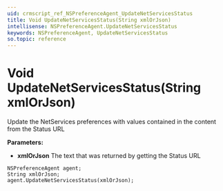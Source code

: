 ```yaml
---
uid: crmscript_ref_NSPreferenceAgent_UpdateNetServicesStatus
title: Void UpdateNetServicesStatus(String xmlOrJson)
intellisense: NSPreferenceAgent.UpdateNetServicesStatus
keywords: NSPreferenceAgent, UpdateNetServicesStatus
so.topic: reference
---
```


# Void UpdateNetServicesStatus(String xmlOrJson)

Update the NetServices preferences with values contained in the content from the Status URL

**Parameters:**
 - **xmlOrJson** The text that was returned by getting the Status URL

```crmscript
NSPreferenceAgent agent;
String xmlOrJson;
agent.UpdateNetServicesStatus(xmlOrJson);
```

